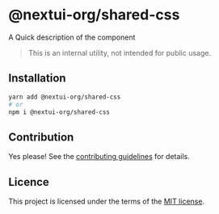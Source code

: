 # @nextui-org/shared-css

A Quick description of the component

> This is an internal utility, not intended for public usage.

## Installation

```sh
yarn add @nextui-org/shared-css
# or
npm i @nextui-org/shared-css
```

## Contribution

Yes please! See the
[contributing guidelines](https://github.com/nextui-org/nextui/blob/master/CONTRIBUTING.md)
for details.

## Licence

This project is licensed under the terms of the
[MIT license](https://github.com/nextui-org/nextui/blob/master/LICENSE).
